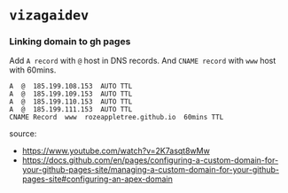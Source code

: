 # `vizagaidev`


### Linking domain to gh pages

Add `A record` with `@` host in DNS records. And `CNAME record` with `www` host with 60mins.

```
A  @  185.199.108.153  AUTO TTL
A  @  185.199.109.153  AUTO TTL
A  @  185.199.110.153  AUTO TTL
A  @  185.199.111.153  AUTO TTL
CNAME Record  www  rozeappletree.github.io  60mins TTL
```

source: 

- https://www.youtube.com/watch?v=2K7asqt8wMw
- https://docs.github.com/en/pages/configuring-a-custom-domain-for-your-github-pages-site/managing-a-custom-domain-for-your-github-pages-site#configuring-an-apex-domain
